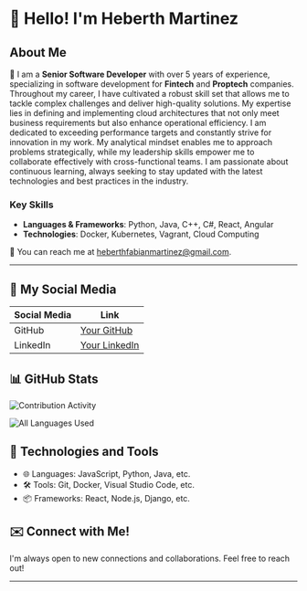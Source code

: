 # 👋 Hello! I'm Heberth Martinez

## About Me

🌟 I am a **Senior Software Developer** with over 5 years of experience, specializing in software development for **Fintech** and **Proptech** companies. Throughout my career, I have cultivated a robust skill set that allows me to tackle complex challenges and deliver high-quality solutions. My expertise lies in defining and implementing cloud architectures that not only meet business requirements but also enhance operational efficiency. I am dedicated to exceeding performance targets and constantly strive for innovation in my work. My analytical mindset enables me to approach problems strategically, while my leadership skills empower me to collaborate effectively with cross-functional teams. I am passionate about continuous learning, always seeking to stay updated with the latest technologies and best practices in the industry.

### Key Skills

- **Languages & Frameworks**: Python, Java, C++, C#, React, Angular
- **Technologies**: Docker, Kubernetes, Vagrant, Cloud Computing

📧 You can reach me at [heberthfabianmartinez@gmail.com](mailto:heberthfabianmartinez@gmail.com).

---

## 🚀 My Social Media

| Social Media | Link                                      |
|--------------|-------------------------------------------|
| GitHub       | [Your GitHub](https://github.com/hfmartinez) |
| LinkedIn     | [Your LinkedIn](https://linkedin.com/in/heberth-martinez)|

## 📊 GitHub Stats

![Contribution Activity](https://github-readme-streak-stats.herokuapp.com/?user=hfmartinez&theme=radical)


![All Languages Used](https://github-readme-stats.vercel.app/api/top-langs/?username=hfmartinez&layout=compact&theme=dark&hide_border=true&langs_count=5&hide=html,css&card_width=445&tech-icons=true)

## 🔧 Technologies and Tools

- 🌐 Languages: JavaScript, Python, Java, etc.
- 🛠 Tools: Git, Docker, Visual Studio Code, etc.
- 📦 Frameworks: React, Node.js, Django, etc.

## ✉️ Connect with Me!

I'm always open to new connections and collaborations. Feel free to reach out!

---


